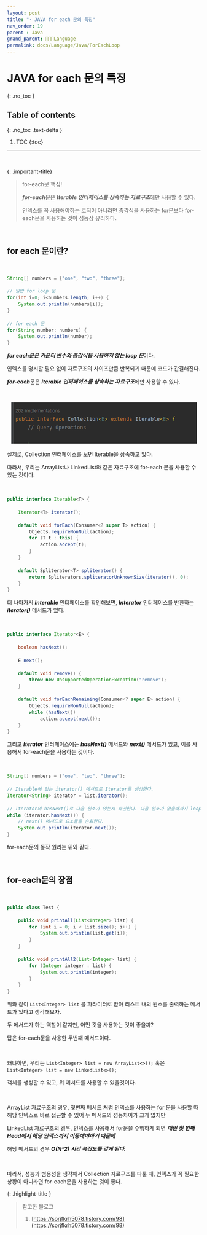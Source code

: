 ```yaml
---
layout: post
title: "· JAVA for each 문의 특징"
nav_order: 19
parent : Java
grand_parent: 👩🏻‍💻Language
permalink: docs/Language/Java/ForEachLoop
---
```


# JAVA for each 문의 특징
{: .no_toc }

## Table of contents
{: .no_toc .text-delta }

1. TOC
{:toc}

---

<br>


{: .important-title}
> for-each문 핵심!
> 
> ***for-each***문은 ***Iterable 인터페이스를 상속하는 자료구조***에만 사용할 수 있다.
> 
> 인덱스를 꼭 사용해야하는 로직이 아니라면 증감식을 사용하는 for문보다 for-each문을 사용하는 것이 성능상 유리하다.


<br>

## for each 문이란?

<br>

```java
String[] numbers = {"one", "two", "three"};

// 일반 for loop 문
for(int i=0; i<numbers.length; i++) {
    System.out.println(numbers[i]);
}

// for each 문
for(String number: numbers) {
    System.out.println(number);
}
```



***for each문은 카운터 변수와 증감식을 사용하지 않는 loop 문***이다.

인덱스를 명시할 필요 없이 자료구조의 사이즈만큼 반복되기 때문에 코드가 간결해진다.

***for-each***문은 ***Iterable 인터페이스를 상속하는 자료구조***에만 사용할 수 있다.

<br>

<p align="center">
<img src="https://raw.githubusercontent.com/buinq/imageServer/main/img/image-20230405202426880.png" alt="image-20230405202426880"  />
</p>

실제로, Collection 인터페이스를 보면 Iterable을 상속하고 있다.

따라서, 우리는 ArrayList나 LinkedList와 같은 자료구조에 for-each 문을 사용할 수 있는 것이다.

<br>

```java
public interface Iterable<T> {

    Iterator<T> iterator();

    default void forEach(Consumer<? super T> action) {
        Objects.requireNonNull(action);
        for (T t : this) {
            action.accept(t);
        }
    }

    default Spliterator<T> spliterator() {
        return Spliterators.spliteratorUnknownSize(iterator(), 0);
    }
}
```

더 나아가서 ***Interable*** 인터페이스를 확인해보면, ***Interator*** 인터페이스를 반환하는 ***iterator()*** 메서드가 있다.

<br>

```java
public interface Iterator<E> {

    boolean hasNext();

    E next();

    default void remove() {
        throw new UnsupportedOperationException("remove");
    }

    default void forEachRemaining(Consumer<? super E> action) {
        Objects.requireNonNull(action);
        while (hasNext())
            action.accept(next());
    }
}
```

그리고 ***Iterator*** 인터페이스에는 ***hasNext()*** 메서드와 ***next()*** 메서드가 있고, 이를 사용해서 for-each문을 사용하는 것이다.

<br>

```java
String[] numbers = {"one", "two", "three"};

// Iterable에 있는 iterator() 메서드로 Iterator를 생성한다.
Iterator<String> iterator = list.iterator();
 
// Iterator의 hasNext()로 다음 원소가 있는지 확인한다. 다음 원소가 없을때까지 loop문을 반복한다.
while (iterator.hasNext()) {
    // next() 메서드로 요소들을 순회한다.
	System.out.println(iterator.next());
}
```

for-each문의 동작 원리는 위와 같다.

<br>



## for-each문의 장점

<br>

```java
public class Test {

    public void printAll(List<Integer> list) {
        for (int i = 0; i < list.size(); i++) {
            System.out.println(list.get(i));
        }
    }

    public void printAll2(List<Integer> list) {
        for (Integer integer : list) {
            System.out.println(integer);
        }
    }
}

```

위와 같이 `List<Integer> list` 를 파라미터로 받아 리스트 내의 원소를 출력하는 메서드가 있다고 생각해보자.

두 메서드가 하는 역할이 같지만, 어떤 것을 사용하는 것이 좋을까?

답은 for-each문을 사용한 두번째 메서드이다.

<br>

왜냐하면, 우리는 `List<Integer> list = new ArrayList<>();` 혹은  `List<Integer> list = new LinkedList<>();`

객체를 생성할 수 있고, 위 메서드를 사용할 수 있을것이다.

<br>

ArrayList 자료구조의 경우, 첫번째 메서드 처럼 인덱스를 사용하는 for 문을 사용할 때 해당 인덱스로 바로 접근할 수 있어 두 메서드의 성능차이가 크게 없지만

LinkedList 자료구조의 경우, 인덱스를 사용해서 for문을 수행하게 되면 ***매번 첫 번째 Head에서 해당 인덱스까지 이동해야하기 때문에***

해당 메서드의 경우 ***O(N^2) 시간 복잡도를 갖게 된다.***

<br>

따라서, 성능과 범용성을 생각해서 Collection 자료구조를 다룰 때, 인덱스가 꼭 필요한 상황이 아니라면 for-each문을 사용하는 것이 좋다.





{: .highlight-title }
> 참고한 블로그
>
> 1. [https://sorjfkrh5078.tistory.com/98](https://sorjfkrh5078.tistory.com/98)










